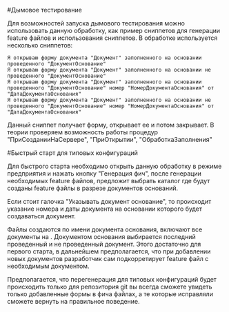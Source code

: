 #Дымовое тестирование 

Для возможностей запуска дымового тестирования можно использовать данную обработку, как пример сниппетов для генерации feature файлов и использования сниппетов. 
В обработке используется несколько сниппетов:

```
Я открываю форму документа "Документ" заполненного на основании проведенного "ДокументОснование"
Я открываю форму документа "Документ" заполненного на основании не проведенного "ДокументОснование"
Я открываю форму документа "Документ" заполненного на основании проведенного "ДокументОснование" номер "НомерДокументаОснования" от "ДатаДокументаОснования"
Я открываю форму документа "Документ" заполненного на основании не проведенного "ДокументОснование" номер "НомерДокументаОснования" от "ДатаДокументаОснования"
```

Данный сниппет получает форму, открывает ее и потом закрывает. В теории проверяем возможность работы процедур "ПриСозданииНаСервере", "ПриОткрытии", "ОбработкаЗаполнения"

#Быстрый старт для типовых конфигураций

Для быстрого старта необходимо открыть данную обработку в режиме предприятия и нажать кнопку "Генерация фич", после генерации необходимых feature файлов, предложит выбрать каталог где будут созданы feature файлы в разрезе документов оснований.

Если стоит галочка "Указывать документ основание", то происходит указание номера и даты документа на основании которого будет создаваться документ.

Файлы создаются по имени документа основания, включают все документы на . Документом основания выбирается последний проведенный и не проведенный документ. Этого достаточно для первого старта, в дальнейшем предполагается, что при добавлении новых документов разработчик сам подкорретирует feature файл с необходимым документом.

Предполагается, что перегенерация для типовых конфигураций будет происходить только для репозитория git вы всегда сможете увидеть только добавленные формы в фича файлах, а те которые исправляли сможете вернуть на правильное поведение.

